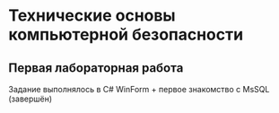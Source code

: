 # Технические основы компьютерной безопасности
Первая лабораторная работа
----------------------------------------------
Задание выполнялось в C# WinForm + первое знакомство с MsSQL
(завершён)
